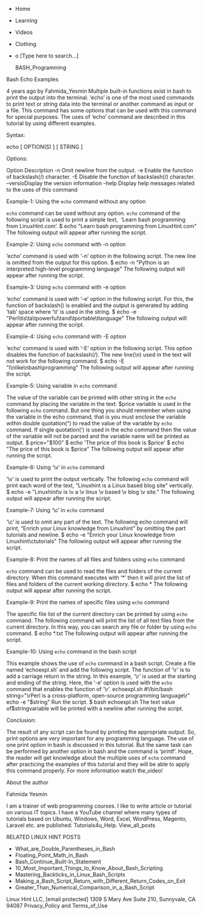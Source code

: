 





















































* Home
* Learning
* Videos
* Clothing
*
  o [Type here to search...]


   BASH_Programming


Bash Echo Examples

4 years ago
by Fahmida_Yesmin
Multiple built-in functions exist in bash to print the output into the
terminal. ‘echo’ is one of the most used commands to print text or string data
into the terminal or another command as input or a file. This command has some
options that can be used with this command for special purposes. The uses of
‘echo’ command are described in this tutorial by using different examples.

Syntax:

echo [ OPTION(S) ] [ STRING ]

Options:


Option   Description
-n       Omit newline from the output.
-e       Enable the function of backslash(/) character.
-E       Disable the function of backslash(/) character.
–versioDisplay the version information
–help  Display help messages related to the uses of this command


Example-1: Using the `echo` command without any option

`echo` command can be used without any option. `echo` command of the following
script is used to print a simple text,  ‘Learn bash programming from
LinuxHint.com’.
$ echo "Learn bash programming from LinuxHint.com"
The following output will appear after running the script.

Example-2: Using `echo` command with -n option

‘echo’ command is used with ‘-n’ option in the following script. The new line
is omitted from the output for this option.
$ echo -n "Python is an interpreted high-level programming language"
The following output will appear after running the script.

Example-3: Using `echo` command with -e option

‘echo’ command is used with ‘-e’ option in the following script. For this, the
function of backslash(\) is enabled and the output is generated by adding ‘tab’
space where ‘\t’ is used in the string.
$ echo -e "Perl\tis\ta\tpowerful\tand\tportable\tlanguage"
The following output will appear after running the script.

Example-4: Using `echo` command with -E option

‘echo’ command is used with ‘-E’ option in the following script. This option
disables the function of backslash(/). The new line(\n) used in the text will
not work for the following command.
$ echo -E "I\nlike\nbash\programming"
The following output will appear after running the script.

Example-5: Using variable in `echo` command

The value of the variable can be printed with other string in the `echo`
command by placing the variable in the text. $price variable is used in the
following `echo` command. But one thing you should remember when using the
variable in the echo command, that is you must enclose the variable within
double quotation(“) to read the value of the variable by `echo` command. If
single quotation(‘) is used in the echo command then the value of the variable
will not be parsed and the variable name will be printed as output.
$ price="\$100"
$ echo 'The price of this book is $price'
$ echo "The price of this book is $price"
The following output will appear after running the script.

Example-6: Using ‘\v’ in `echo` command  

‘\v’ is used to print the output vertically. The following `echo` command will
print each word of the text, “Linuxhint is a Linux based blog site” vertically.
$ echo -e "Linuxhint\v is \v a \v linux \v based \v blog \v site."
The following output will appear after running the script.

Example-7: Using ‘\c’ in `echo` command

‘\c’ is used to omit any part of the text. The following echo command will
print, “Enrich your Linux knowledge from Linuxhint” by omitting the part
tutorials and newline.
$ echo -e "Enrich your Linux knowledge from Linuxhint\ctutorials"
The following output will appear after running the script.

Example-8: Print the names of all files and folders using `echo` command

`echo` command can be used to read the files and folders of the current
directory. When this command executes with ‘*’ then it will print the list of
files and folders of the current working directory.
$ echo *
The following output will appear after running the script.

Example-9: Print the names of specific files using `echo` command

The specific file list of the current directory can be printed by using `echo`
command. The following command will print the list of all text files from the
current directory. In this way, you can search any file or folder by using
`echo` command.
$ echo *.txt
The following output will appear after running the script.

Example-10: Using `echo` command in the bash script

This example shows the use of `echo` command in a bash script. Create a file
named ‘echoexpl.sh’ and add the following script. The function of ‘\r’ is to
add a carriage return in the string. In this example, ‘\r’ is used at the
starting and ending of the string. Here, the ‘-e’ option is used with the
`echo` command that enables the function of ‘\r’.
echoexpl.sh
#!/bin/bash
string="\rPerl is a cross-platform, open-source programming language\r"
echo -e "$string"
Run the script.
$ bash echoexpl.sh
The text value of$stringvariable will be printed with a newline after running
the script.

Conclusion:

The result of any script can be found by printing the appropriate output. So,
print options are very important for any programming language. The use of one
print option in bash is discussed in this tutorial. But the same task can be
performed by another option in bash and the command is ‘printf’. Hope, the
reader will get knowledge about the multiple uses of `echo` command after
practicing the examples of this tutorial and they will be able to apply this
command properly.
For more information watch the_video!


About the author


Fahmida Yesmin

I am a trainer of web programming courses. I like to write article or tutorial
on various IT topics. I have a YouTube channel where many types of tutorials
based on Ubuntu, Windows, Word, Excel, WordPress, Magento, Laravel etc. are
published: Tutorials4u_Help.
View_all_posts

RELATED LINUX HINT POSTS


* What_are_Double_Parentheses_in_Bash
* Floating_Point_Math_in_Bash
* Bash_Continue_Built-In_Statement
* 10_Most_Important_Things_to_Know_About_Bash_Scripting
* Mastering_Backticks_in_Linux_Bash_Scripts
* Making_a_Bash_Script_Return_with_Different_Return_Codes_on_Exit
* Greater_Than_Numerical_Comparison_in_a_Bash_Script

Linux Hint LLC, [email protected]
1309 S Mary Ave Suite 210, Sunnyvale, CA 94087
 Privacy_Policy and Terms_of_Use
